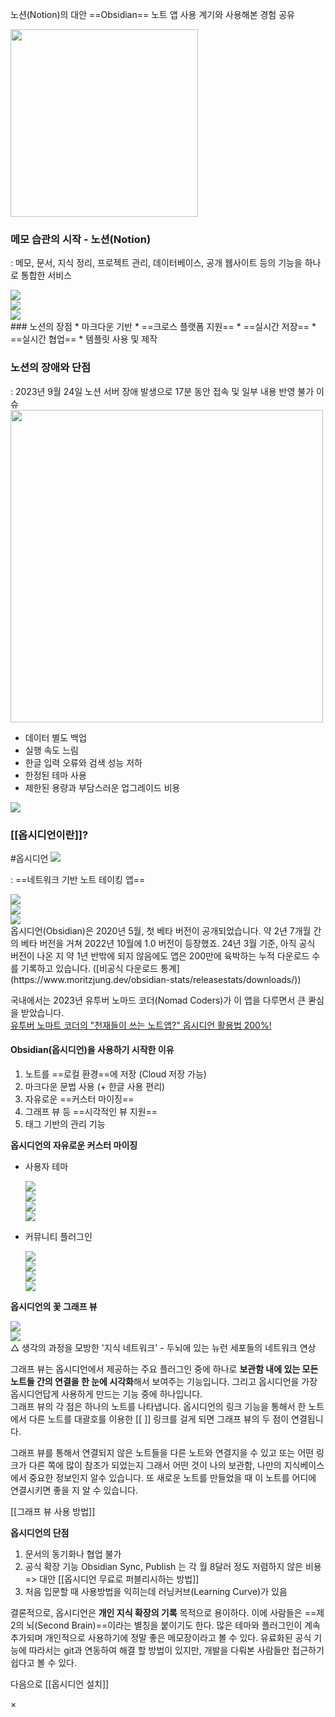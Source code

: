 ---
---

<!-- JS -->
<script src="/js/app/library/swiper/swiper-bundle.min.js"></script>

노션(Notion)의 대안 ==Obsidian== 노트 앱 사용 계기와 사용해본 경험 공유

<img src="/assets/img/Obsidian/Pasted image 20240422141237.png" width="300">

### 메모 습관의 시작 - 노션(Notion)
: 메모, 문서, 지식 정리, 프로젝트 관리, 데이터베이스, 공개 웹사이트 등의 기능을 하나로 통합한 서비스
<div style="max-width:1000px;">
  <div class="notionInfoSwiper swiper-container">
    <div class="swiper-wrapper">
      <div class="swiper-slide"><img class="img" src="/assets/img/Obsidian/Pasted image 20240426115120.png"></div>
      <div class="swiper-slide"><img class="img" src="/assets/img/Obsidian/Pasted image 20240426115050.png"></div>
      <div class="swiper-slide"><img class="img" src="/assets/img/Obsidian/Pasted image 20240422172759.png"></div>
    </div>
  </div>
</div>
### 노션의 장점
* 마크다운 기반
* ==크로스 플랫폼 지원==
* ==실시간 저장==
* ==실시간 협업==
* 템플릿 사용 및 제작


### 노션의 장애와 단점
: 2023년 9월 24일 노션 서버 장애 발생으로 17분 동안 접속 및 일부 내용 반영 불가 이슈
<img class="img" src="/assets/img/Obsidian/Pasted image 20240422173033.png" width="500">

* 데이터 별도 백업
* 실행 속도 느림
* 한글 입력 오류와 검색 성능 저하
* 한정된 테마 사용
* 제한된 용량과 부담스러운 업그레이드 비용
 
<img class="img" src="/assets/img/Obsidian/Pasted image 20240422174051.png">






### [[옵시디언이란]]?
#옵시디언
<img src="/assets/img/Obsidian/Pasted image 20240422141207.png">

: ==네트워크 기반 노트 테이킹 앱==
<div style="max-width:1000px;">
  <div class="opsidianInfoSwiper swiper-container">
    <div class="swiper-wrapper">
    <div class="swiper-slide"><img class="img" src="/assets/img/Obsidian/Pasted image 20240430110457.png"></div>
      <div class="swiper-slide"><img class="img" src="/assets/img/Obsidian/Pasted image 20240430103705.png"></div>
      <div class="swiper-slide"><img class="img" src="/assets/img/Obsidian/Pasted image 20240423090255.png"></div>
    </div>
    <div class="swiper-pagination"></div>
  </div>
</div>
옵시디언(Obsidian)은 2020년 5월, 첫 베타 버전이 공개되었습니다. 약 2년 7개월 간의 베타 버전을 거쳐 2022년 10월에 1.0 버전이 등장했죠. 24년 3월 기준, 아직 공식 버전이 나온 지 약 1년 반밖에 되지 않음에도 앱은 200만에 육박하는 누적 다운로드 수를 기록하고 있습니다. ([비공식 다운로드 통계](https://www.moritzjung.dev/obsidian-stats/releasestats/downloads/))

국내에서는 2023년 유투버 노마드 코더(Nomad Coders)가 이 앱을 다루면서 큰 콴심을 받았습니다.  
[유투버 노마트 코더의 "천재들이 쓰는 노트앱?" 옵시디언 활용법 200%!](https://youtu.be/h6rxKbbgI28)
#### Obsidian(옵시디언)을 사용하기 시작한 이유
1. 노트를 ==로컬 환경==에 저장 (Cloud 저장 가능)
2. 마크다운 문법 사용 (+ 한글 사용 편리)
3. 자유로운 ==커스터 마이징==
4. 그래프 뷰 등 ==시각적인 뷰 지원==
5. 태그 기반의 관리 기능

**옵시디언의 자유로운 커스터 마이징**
* 사용자 테마
  <div style="max-width:1000px;">
	  <div class="obsidianThemaSwiper swiper-container">
	    <div class="swiper-wrapper">
	      <div class="swiper-slide"><img class="img" src="/assets/img/Obsidian/Pasted image 20240425155238.png"></div>
	      <div class="swiper-slide"><img class="img" src="/assets/img/Obsidian/Pasted image 20240430105928.png"></div>
	      <div class="swiper-slide"><img class="img" src="/assets/img/Obsidian/Pasted image 20240430110047.png"></div>
	      <div class="swiper-slide"><img class="img" src="/assets/img/Obsidian/Pasted image 20240430110204.png"></div>
	    </div>
	    <div class="swiper-pagination"></div>
	  </div>
	</div>
  
  
* 커뮤니티 플러그인
  <div style="max-width:1000px;">
	  <div class="obsidianPluginSwiper swiper-container">
	    <div class="swiper-wrapper">
	      <div class="swiper-slide"><img class="img" src="/assets/img/Obsidian/Pasted image 20240425155051.png"></div>
	      <div class="swiper-slide"><img class="img" src="/assets/img/Obsidian/Pasted image 20240430104925.png"></div>
	      <div class="swiper-slide"><img class="img" src="/assets/img/Obsidian/Pasted image 20240430105233.png"></div>
	      <div class="swiper-slide"><img class="img" src="/assets/img/Obsidian/Pasted image 20240430105321.png"></div>
	    </div>
	    <div class="swiper-pagination"></div>
	  </div>
	</div>


**옵시디언의 꽃 그래프 뷰**
<div style="max-width:1000px;">
  <div class="graphViewSwiper swiper-container">
    <div class="swiper-wrapper">
      <div class="swiper-slide"><img class="img" src="/assets/img/Obsidian/Pasted image 20240429104735.png"></div>
      <div class="swiper-slide"><img class="img" src="/assets/img/Obsidian/Pasted image 20240429100151.png"></div>
    </div>
    <div class="swiper-pagination"></div>
  </div>
</div>
△ 생각의 과정을 모방한 '지식 네트워크' - 두뇌에 있는 뉴런 세포들의 네트워크 연상

그래프 뷰는 옵시디언에서 제공하는 주요 플러그인 중에 하나로 **보관함 내에 있는 모든 노트들 간의 연결을 한 눈에 시각화**해서 보여주는 기능입니다. 그리고 옵시디언을 가장 옵시디언답게 사용하게 만드는 기능 중에 하나입니다.  
그래프 뷰의 각 점은 하나의 노트를 나타냅니다. 옵시디언의 링크 기능을 통해서 한 노트에서 다른 노트를 대괄호를 이용한 [[ ]] 링크를 걸게 되면 그래프 뷰의 두 점이 연결됩니다.  

그래프 뷰를 통해서 연결되지 않은 노트들을 다른 노트와 연결지을 수 있고 또는 어떤 링크가 다른 쪽에 많이 참조가 되었는지 그래서 어떤 것이 나의 보관함, 나만의 지식베이스에서 중요한 정보인지 알수 있습니다. 또 새로운 노트를 만들었을 때 이 노트를 어디에 연결시키면 좋을 지 알 수 있습니다.  

[[그래프 뷰 사용 방법]]  


**옵시디언의 단점**
1. 문서의 동기화나 협업 불가
2. 공식 확장 기능 Obsidian Sync, Publish 는 각 월 8달러 정도 저렴하지 않은 비용  
   => 대안 [[옵시디언 무료로 퍼블리시하는 방법]]
3. 처음 입문할 때 사용방법을 익히는데 러닝커브(Learning Curve)가 있음

결론적으로, 옵시디언은 **개인 지식 확장의 기록** 목적으로 용이하다. 이에 사람들은 ==제 2의 뇌(Second Brain)==이라는 별칭을 붙이기도 한다. 많은 테마와 플러그인이 계속 추가되며 개인적으로 사용하기에 정말 좋은 메모장이라고 볼 수 있다. 유료화된 공식 기능에 따라서는 git과 연동하여 해결 할 방법이 있지만, 개발을 다뤄본 사람들만 접근하기 쉽다고 볼 수 있다.  
  
다음으로 [[옵시디언 설치]]

<div class="modal">
  <span class="close">&times;</span>
  <img class="modal_content">
</div>

<script>
  const notionInfoSwiper = new Swiper('.notionInfoSwiper', {
    spaceBetween: 10,
    direction: 'horizontal'
  });

  const opsidianInfoSwiper = new Swiper('.opsidianInfoSwiper', {
    spaceBetween: 10,
    direction: 'horizontal',
    pagination: {
      el: '.swiper-pagination',
      type: 'bullets'
    },
    navigation: {
      nextEl: '.swiper-button-next',
      prevEl: '.swiper-button-prev',
    },
    scrollbar: {
      el: '.swiper-scrollbar',
      hide: true
    }
  });

  const graphViewSwiper = new Swiper('.graphViewSwiper', {
    spaceBetween: 10,
    direction: 'horizontal',
    pagination: {
      el: '.swiper-pagination',
      type: 'bullets'
    },
    navigation: {
      nextEl: '.swiper-button-next',
      prevEl: '.swiper-button-prev',
    },
    scrollbar: {
      el: '.swiper-scrollbar',
      hide: true
    }
  });
  
const obsidianPluginSwiper = new Swiper('.obsidianPluginSwiper', {
    spaceBetween: 10,
    direction: 'horizontal',
    pagination: {
      el: '.swiper-pagination',
      type: 'bullets'
    },
    navigation: {
      nextEl: '.swiper-button-next',
      prevEl: '.swiper-button-prev',
    },
    scrollbar: {
      el: '.swiper-scrollbar',
      hide: true
    }
  });
  
const obsidianThemaSwiper = new Swiper('.obsidianThemaSwiper', {
    spaceBetween: 10,
    direction: 'horizontal',
    pagination: {
      el: '.swiper-pagination',
      type: 'bullets'
    },
    navigation: {
      nextEl: '.swiper-button-next',
      prevEl: '.swiper-button-prev',
    },
    scrollbar: {
      el: '.swiper-scrollbar',
      hide: true
    }
  });
</script>